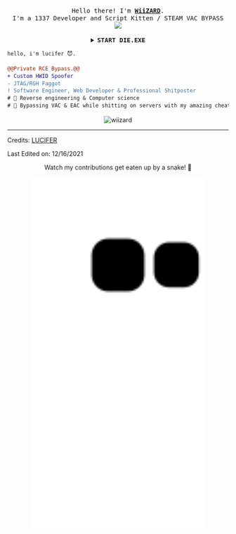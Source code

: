 <p align="center">
  <br>
  <samp>
    Hello there! I'm <b><a rel="nofollow noopener noreferrer" target="_blank" href="https://bullywiihacks.forumotion.com/">WiiZARD</a></b>.
    <br>I'm a 1337 Developer and Script Kitten / STEAM VAC BYPASS<br>

</samp>

  <img src="https://images-wixmp-ed30a86b8c4ca887773594c2.wixmp.com/f/cf2a2628-6126-4767-9684-0b5f75a06612/dd546ex-d5116361-3d5c-4aaa-8eb2-162626f7137f.gif?token=eyJ0eXAiOiJKV1QiLCJhbGciOiJIUzI1NiJ9.eyJzdWIiOiJ1cm46YXBwOiIsImlzcyI6InVybjphcHA6Iiwib2JqIjpbW3sicGF0aCI6IlwvZlwvY2YyYTI2MjgtNjEyNi00NzY3LTk2ODQtMGI1Zjc1YTA2NjEyXC9kZDU0NmV4LWQ1MTE2MzYxLTNkNWMtNGFhYS04ZWIyLTE2MjYyNmY3MTM3Zi5naWYifV1dLCJhdWQiOlsidXJuOnNlcnZpY2U6ZmlsZS5kb3dubG9hZCJdfQ.kmjuTM79t5mvHEfuNSaMSOcsvqeL7_KnJecszAGHwDo" width="200"/>

</p>


<details align="center">

<summary> <b> <samp> START DIE.EXE </samp></b></summary>
<samp>
 <b><h2 style="color: #fc6203">B U R I E D &nbsp; A L I V E !</h2> </b>

<img src="https://thumbs.gfycat.com/AdmirableFlimsyDeermouse-size_restricted.gif" width="200"/>

Recent Project: <a href="https://www.spigotmc.org/resources/glorious-boosters-factions-placeholderapi-support.104037/">Glorious Boosters</a>

<p align="center">
  &nbsp;
  <a rel="nofollow noopener noreferrer" target="_blank" href="https://twitter.com/gangrelatable">
  <img src="https://raw.githubusercontent.com/TanZng/TanZng/master/assets/twitter.png" width="30px" alt="Twitter"></a>
  &nbsp; 
  &nbsp;
  <a rel="nofollow noopener noreferrer" target="_blank" href="https://www.youtube.com/channel/UCBM6rkUSt6rBu3KUucuLy8w">
  <img src="https://raw.githubusercontent.com/TanZng/TanZng/master/assets/youtube.png" width="30px" alt="YouTube"></a>
  &nbsp;
  &nbsp;
  <a rel="nofollow noopener noreferrer" target="_blank" href="https://steamcommunity.com/id/gangrelatable/">
  <img src="https://www.freeiconspng.com/uploads/steam-icon-19.png" width="23px" alt="Secret"></a>
</p> 


</samp>
</details>

```diff
hello, i'm lucifer 😈.

@@Private RCE Bypass.@@
+ Custom HWID Spoofer
- JTAG/RGH Faggot
! Software Engineer, Web Developer & Professional Shitposter
# 📖 Reverse engineering & Computer science
# 📖 Bypassing VAC & EAC while shitting on servers with my amazing cheats
```
<p align="center"> <img align="center" src="https://github-readme-streak-stats.herokuapp.com/?user=wiizard&" alt="wiizard" /></p>


----
Credits: [LUCIFER](https://steamcommunity.com/id/gangrelatable)

Last Edited on: 12/16/2021

<p align="center">
Watch my contributions get eaten up by a snake! 🐍
</p>

<p align="center">
  <img width="400" src="https://github.com/WiiZARDD/WiiZARDD/blob/output/github-contribution-grid-snake.svg" alt="Material Bread logo">
</p>
